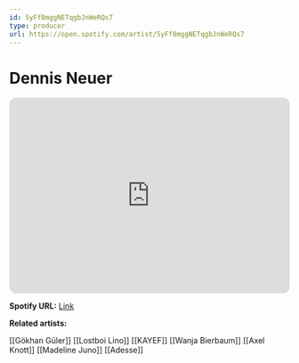 ```yaml
---
id: 5yFf8mggNETqgbJnWeRQs7
type: producer
url: https://open.spotify.com/artist/5yFf8mggNETqgbJnWeRQs7
---
```

# Dennis Neuer

<iframe style="border-radius:12px" src="https://open.spotify.com/embed/artist/5yFf8mggNETqgbJnWeRQs7" width="100%" height="352" frameBorder="0" allowfullscreen="" allow="autoplay; clipboard-write; encrypted-media; fullscreen; picture-in-picture" loading="lazy"></iframe>

**Spotify URL:** [Link](https://open.spotify.com/artist/5yFf8mggNETqgbJnWeRQs7)

**Related artists:**

[[Gökhan Güler]]
[[Lostboi Lino]]
[[KAYEF]]
[[Wanja Bierbaum]]
[[Axel Knott]]
[[Madeline Juno]]
[[Adesse]]
